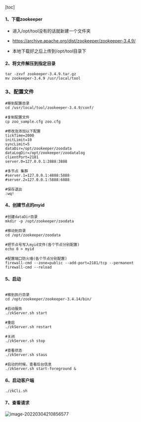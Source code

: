 [toc]

####  1、下载zookeeper

- 进入/opt/tool没有的话就新建一个文件夹

- https://archive.apache.org/dist/zookeeper/zookeeper-3.4.9/

- 本地下载好之后上传到/opt/tool目录下

  

#### 2、将文件解压到指定目录

```
tar -zxvf zookeeper-3.4.9.tar.gz 
mv zookeeper-3.4.9 /usr/local/tool
```

### 3、配置文件

```
#移到配置目录
cd /usr/local/tool/zookeeper-3.4.9/conf/
 
#复制配置文件
cp zoo_sample.cfg zoo.cfg
 
#修改及添加以下配置
tickTime=2000 
initLimit=10
syncLimit=5
dataDir=/opt/zookeeper/zoodata
dataLogDir=/opt/zookeeper/zoodatalog
clientPort=2181
server.0=127.0.0.1:2888:3888
 
#多节点 集群
#server.1=127.0.0.1:4888:5888
#server.2=127.0.0.1:5888:6888
 
#保存退出
:wq!
```

#### 4、创建节点的myid

```
#创建dataDir目录
mkdir -p /opt/zookeeper/zoodata
 
#移动到目录
cd /opt/zookeeper/zoodata
 
#把节点号写入myid文件(各个节点分别配置)
echo 0 > myid
 
#配置端口防火墙(各个节点分别配置)
firewall-cmd --zone=public --add-port=2181/tcp --permanent
firewall-cmd --reload
```

#### 5、启动

```

#移到执行目录
cd /opt/zookeeper/zookeeper-3.4.14/bin/
 
#启动服务
./zkServer.sh start

#重启
./zkServer.sh restart
 
#关闭
./zkServer.sh stop
 
#查看状态
./zkServer.sh staus
 
#启动的时候，查看后台信息
./zkServer.sh start-foreground &
```

#### 6、启动客户端

```
./zkCli.sh
```

#### 7、查看请求

![image-20220304210856577](https://gitee.com/tang-zhanpeng/blog-img/raw/master/img/image-20220304210856577.png)

